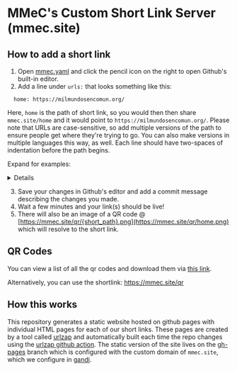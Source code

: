 # MMeC's Custom Short Link Server (mmec.site)

## How to add a short link

1. Open [mmec.yaml](./mmec.yaml) and click the pencil icon on the right to open Github's built-in editor.
2.  Add a line under `urls:` that looks something like this:

```
  home: https://milmundosencomun.org/
```

Here, `home` is the path of short link, so you would then then share `mmec.site/home` and it would point to `https://milmundosencomun.org/`. Please note that URLs are case-sensitive, so add multiple versions of the path to ensure people get where they're trying to go. You can also make versions in multiple languages this way, as well. Each line should have two-spaces of indentation before the path begins.

Expand for examples:

<details>
Good:

```
urls:
  goo: https://google.com
  yoo: https://yahoo.com
  moo: https://microsoft.com
```

Bad:

```
urls:
  goo: https://google.com
yoo: https://yahoo.com
  moo: https://microsoft.com
```

Bad:

```
urls:
  goo: https://google.com
 yoo: https://yahoo.com
  moo: https://microsoft.com
```
</details>

3. Save your changes in Github's editor and add a commit message describing the changes you made.
4. Wait a few minutes and your link(s) should be live!
5. There will also be an image of a QR code @ [https://mmec.site/qr/{short_path}.png](https://mmec.site/qr/home.png) which will resolve to the short link.

## QR Codes 

You can view a list of all the qr codes and download them via [this link](https://github.com/milmundosencomun/mmec.site/tree/gh-pages/qr).

Alternatively, you can use the shortlink: https://mmec.site/qr

## How this works

This repository generates a static website hosted on github pages with individual HTML pages for each of our short links. These pages are created by a tool called [urlzap](https://github.com/brunoluiz/urlzap/) and automatically built each time the repo changes using the [urlzap github action](https://github.com/brunoluiz/urlzap-github-action/). The static version of the site lives on the [gh-pages](https://github.com/milmundosencomun/mmec.site/tree/gh-pages) branch which is configured with the custom domain of `mmec.site`, which we configure in [gandi](https://gandi.net).
